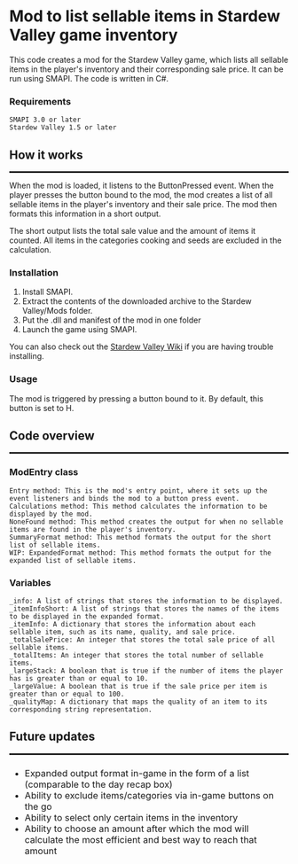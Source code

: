 <h1>Mod to list sellable items in Stardew Valley game inventory</h1>

<p>This code creates a mod for the Stardew Valley game, which lists all sellable items in the player's inventory and their 
corresponding sale price. It can be run using SMAPI. The code is written in C#. </p>
<h3>Requirements</h3>

    SMAPI 3.0 or later
    Stardew Valley 1.5 or later

<h2>How it works</h2><hr style="height: 3px;">

When the mod is loaded, it listens to the ButtonPressed event. When the player presses the button bound to the mod, 
the mod creates a list of all sellable items in the player's inventory and their sale price. The mod then formats this 
information in a short output.

The short output lists the total sale value and the amount of items it counted. All items in the categories cooking and 
seeds are excluded in the calculation.
<h3>Installation</h3>
<ol>
    <li> Install SMAPI.</li>
    <li> Extract the contents of the downloaded archive to the Stardew Valley/Mods folder. </li>
    <li> Put the .dll and manifest of the mod in one folder </li>
    <li> Launch the game using SMAPI. </li>
</ol>

You can also check out the <a href="https://stardewvalleywiki.com/Modding:Player_Guide/Getting_Started#Install_mods">
Stardew Valley Wiki</a> if you are having trouble installing.

<h3>Usage</h3>
The mod is triggered by pressing a button bound to it. By default, this button is set to H.

<h2>Code overview</h2><hr style="height: 3px;">
<h3>ModEntry class</h3>

    Entry method: This is the mod's entry point, where it sets up the event listeners and binds the mod to a button press event.
    Calculations method: This method calculates the information to be displayed by the mod.
    NoneFound method: This method creates the output for when no sellable items are found in the player's inventory.
    SummaryFormat method: This method formats the output for the short list of sellable items.
    WIP: ExpandedFormat method: This method formats the output for the expanded list of sellable items.

<h3>Variables</h3>

    _info: A list of strings that stores the information to be displayed.
    _itemInfoShort: A list of strings that stores the names of the items to be displayed in the expanded format.
    _itemInfo: A dictionary that stores the information about each sellable item, such as its name, quality, and sale price.
    _totalSalePrice: An integer that stores the total sale price of all sellable items.
    _totalItems: An integer that stores the total number of sellable items.
    _largeStack: A boolean that is true if the number of items the player has is greater than or equal to 10.
    _largeValue: A boolean that is true if the sale price per item is greater than or equal to 100.
    _qualityMap: A dictionary that maps the quality of an item to its corresponding string representation.

<h2>Future updates</h2><hr style="height: 3px;">
<h3 style="font-weight:normal;">
    <ul>
        <li> Expanded output format in-game in the form of a list (comparable to the day recap box) </li>
        <li> Ability to exclude items/categories via in-game buttons on the go </li>
        <li> Ability to select only certain items in the inventory </li>
        <li> Ability to choose an amount after which the mod will calculate the most efficient and best way to
              reach that amount</li>
    </ul>
</h3>
